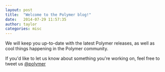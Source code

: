 ```yaml
---
layout: post
title:  "Welcome to the Polymer blog!"
date:   2014-07-29 11:57:35
author: taylor
categories: misc
---
```


We will keep you up-to-date with the latest Polymer releases, as well as cool things happening in the Polymer community.

If you'd like to let us know about something you're working on, feel free to tweet us [@polymer](https://twitter.com/polymer)